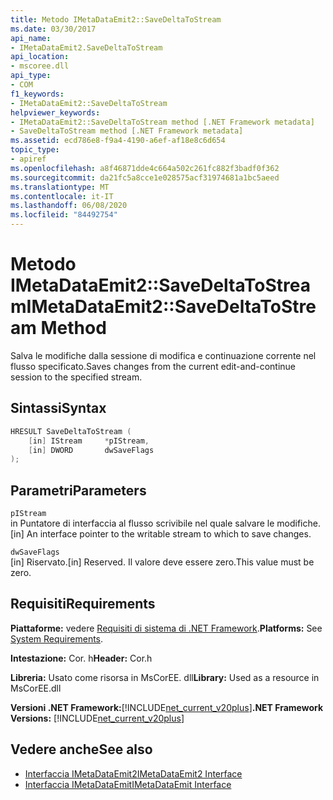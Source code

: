 ```yaml
---
title: Metodo IMetaDataEmit2::SaveDeltaToStream
ms.date: 03/30/2017
api_name:
- IMetaDataEmit2.SaveDeltaToStream
api_location:
- mscoree.dll
api_type:
- COM
f1_keywords:
- IMetaDataEmit2::SaveDeltaToStream
helpviewer_keywords:
- IMetaDataEmit2::SaveDeltaToStream method [.NET Framework metadata]
- SaveDeltaToStream method [.NET Framework metadata]
ms.assetid: ecd786e8-f9a4-4190-a6ef-af18e8c6d654
topic_type:
- apiref
ms.openlocfilehash: a8f46871dde4c664a502c261fc882f3badf0f362
ms.sourcegitcommit: da21fc5a8cce1e028575acf31974681a1bc5aeed
ms.translationtype: MT
ms.contentlocale: it-IT
ms.lasthandoff: 06/08/2020
ms.locfileid: "84492754"
---
```

# <a name="imetadataemit2savedeltatostream-method"></a><span data-ttu-id="b96a7-102">Metodo IMetaDataEmit2::SaveDeltaToStream</span><span class="sxs-lookup"><span data-stu-id="b96a7-102">IMetaDataEmit2::SaveDeltaToStream Method</span></span>
<span data-ttu-id="b96a7-103">Salva le modifiche dalla sessione di modifica e continuazione corrente nel flusso specificato.</span><span class="sxs-lookup"><span data-stu-id="b96a7-103">Saves changes from the current edit-and-continue session to the specified stream.</span></span>  
  
## <a name="syntax"></a><span data-ttu-id="b96a7-104">Sintassi</span><span class="sxs-lookup"><span data-stu-id="b96a7-104">Syntax</span></span>  
  
```cpp  
HRESULT SaveDeltaToStream (  
    [in] IStream     *pIStream,
    [in] DWORD       dwSaveFlags  
);  
```  
  
## <a name="parameters"></a><span data-ttu-id="b96a7-105">Parametri</span><span class="sxs-lookup"><span data-stu-id="b96a7-105">Parameters</span></span>  
 `pIStream`  
 <span data-ttu-id="b96a7-106">in Puntatore di interfaccia al flusso scrivibile nel quale salvare le modifiche.</span><span class="sxs-lookup"><span data-stu-id="b96a7-106">[in] An interface pointer to the writable stream to which to save changes.</span></span>  
  
 `dwSaveFlags`  
 <span data-ttu-id="b96a7-107">[in] Riservato.</span><span class="sxs-lookup"><span data-stu-id="b96a7-107">[in] Reserved.</span></span> <span data-ttu-id="b96a7-108">Il valore deve essere zero.</span><span class="sxs-lookup"><span data-stu-id="b96a7-108">This value must be zero.</span></span>  
  
## <a name="requirements"></a><span data-ttu-id="b96a7-109">Requisiti</span><span class="sxs-lookup"><span data-stu-id="b96a7-109">Requirements</span></span>  
 <span data-ttu-id="b96a7-110">**Piattaforme:** vedere [Requisiti di sistema di .NET Framework](../../get-started/system-requirements.md).</span><span class="sxs-lookup"><span data-stu-id="b96a7-110">**Platforms:** See [System Requirements](../../get-started/system-requirements.md).</span></span>  
  
 <span data-ttu-id="b96a7-111">**Intestazione:** Cor. h</span><span class="sxs-lookup"><span data-stu-id="b96a7-111">**Header:** Cor.h</span></span>  
  
 <span data-ttu-id="b96a7-112">**Libreria:** Usato come risorsa in MsCorEE. dll</span><span class="sxs-lookup"><span data-stu-id="b96a7-112">**Library:** Used as a resource in MsCorEE.dll</span></span>  
  
 <span data-ttu-id="b96a7-113">**Versioni .NET Framework:**[!INCLUDE[net_current_v20plus](../../../../includes/net-current-v20plus-md.md)]</span><span class="sxs-lookup"><span data-stu-id="b96a7-113">**.NET Framework Versions:** [!INCLUDE[net_current_v20plus](../../../../includes/net-current-v20plus-md.md)]</span></span>  
  
## <a name="see-also"></a><span data-ttu-id="b96a7-114">Vedere anche</span><span class="sxs-lookup"><span data-stu-id="b96a7-114">See also</span></span>

- [<span data-ttu-id="b96a7-115">Interfaccia IMetaDataEmit2</span><span class="sxs-lookup"><span data-stu-id="b96a7-115">IMetaDataEmit2 Interface</span></span>](imetadataemit2-interface.md)
- [<span data-ttu-id="b96a7-116">Interfaccia IMetaDataEmit</span><span class="sxs-lookup"><span data-stu-id="b96a7-116">IMetaDataEmit Interface</span></span>](imetadataemit-interface.md)
